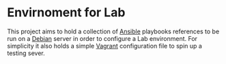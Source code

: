 Envirnoment for Lab
===================

This project aims to hold a collection of [Ansible](https://github.com/ansible/ansible) playbooks references to be run on a [Debian](https://www.debian.org/) server in order to configure a Lab environment.
For simplicity it also holds a simple [Vagrant](https://www.vagrantup.com/) configuration file to spin up a testing sever.

